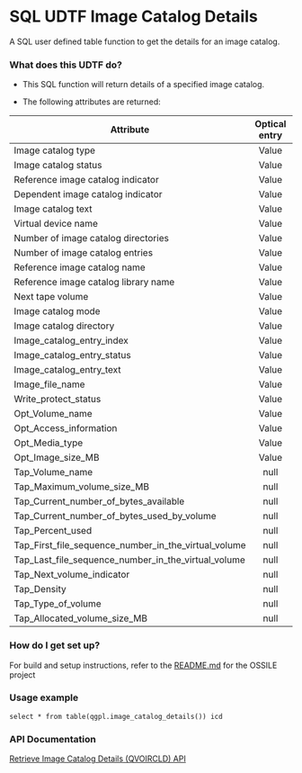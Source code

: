 # SQL UDTF Image Catalog Details #

A SQL user defined table function to get the details for an image catalog.

### What does this UDTF do? ###

* This SQL function will return details of a specified image catalog.

* The following attributes are returned:

Attribute                                            | Optical entry | Tape entry    | No entry
-----------------------------------------------------|:-------------:|:-------------:|:-------------:
Image catalog type                                   | Value         | Value         | Value
Image catalog status                                 | Value         | Value         | Value
Reference image catalog indicator                    | Value         | Value         | Value
Dependent image catalog indicator                    | Value         | Value         | Value
Image catalog text                                   | Value         | Value         | Value
Virtual device name                                  | Value         | Value         | Value
Number of image catalog directories                  | Value         | Value         | Value
Number of image catalog entries                      | Value         | Value         | Value
Reference image catalog name                         | Value         | Value         | Value
Reference image catalog library name                 | Value         | Value         | Value
Next tape volume                                     | Value         | Value         | Value
Image catalog mode                                   | Value         | Value         | Value
Image catalog directory                              | Value         | Value         | Value
Image_catalog_entry_index                            | Value         | Value         | null
Image_catalog_entry_status                           | Value         | Value         | null
Image_catalog_entry_text                             | Value         | Value         | null
Image_file_name                                      | Value         | Value         | null
Write_protect_status                                 | Value         | Value         | null
Opt_Volume_name                                      | Value         | null          | null
Opt_Access_information                               | Value         | null          | null
Opt_Media_type                                       | Value         | null          | null
Opt_Image_size_MB                                    | Value         | null          | null
Tap_Volume_name                                      | null          | Value         | null
Tap_Maximum_volume_size_MB                           | null          | Value         | null
Tap_Current_number_of_bytes_available                | null          | Value         | null
Tap_Current_number_of_bytes_used_by_volume           | null          | Value         | null
Tap_Percent_used                                     | null          | Value         | null
Tap_First_file_sequence_number_in_the_virtual_volume | null          | Value         | null
Tap_Last_file_sequence_number_in_the_virtual_volume  | null          | Value         | null
Tap_Next_volume_indicator                            | null          | Value         | null
Tap_Density                                          | null          | Value         | null
Tap_Type_of_volume                                   | null          | Value         | null
Tap_Allocated_volume_size_MB                         | null          | Value         | null


### How do I get set up? ###

For build and setup instructions, refer to the [README.md](../../README.md) for the OSSILE project


### Usage example ###
```
select * from table(qgpl.image_catalog_details()) icd
```


### API Documentation ###

[Retrieve Image Catalog Details (QVOIRCLD) API](http://www.ibm.com/support/knowledgecenter/ssw_ibm_i_71/apis/qvoircld.htm)
